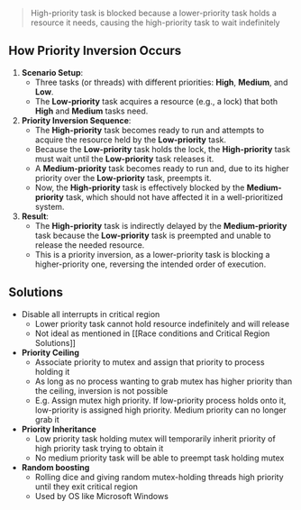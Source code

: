 > High-priority task is blocked because a lower-priority task holds a resource it needs, causing the high-priority task to wait indefinitely

## How Priority Inversion Occurs
1. **Scenario Setup**:
    - Three tasks (or threads) with different priorities: **High**, **Medium**, and **Low**.
    - The **Low-priority** task acquires a resource (e.g., a lock) that both **High** and **Medium** tasks need.
2. **Priority Inversion Sequence**:
    - The **High-priority** task becomes ready to run and attempts to acquire the resource held by the **Low-priority** task.
    - Because the **Low-priority** task holds the lock, the **High-priority** task must wait until the **Low-priority** task releases it.
    - A **Medium-priority** task becomes ready to run and, due to its higher priority over the **Low-priority** task, preempts it.
    - Now, the **High-priority** task is effectively blocked by the **Medium-priority** task, which should not have affected it in a well-prioritized system.
3. **Result**:
    - The **High-priority** task is indirectly delayed by the **Medium-priority** task because the **Low-priority** task is preempted and unable to release the needed resource.
    - This is a priority inversion, as a lower-priority task is blocking a higher-priority one, reversing the intended order of execution.
## Solutions
- Disable all interrupts in critical region
	- Lower priority task cannot hold resource indefinitely and will release
	- Not ideal as mentioned in [[Race conditions and Critical Region Solutions]]
- **Priority Ceiling**
	- Associate priority to mutex and assign that priority to process holding it
	- As long as no process wanting to grab mutex has higher priority than the ceiling, inversion is not possible
	- E.g. Assign mutex high priority. If low-priority process holds onto it, low-priority is assigned high priority. Medium priority can no longer grab it
- **Priority Inheritance**
	- Low priority task holding mutex will temporarily inherit priority of high priority task trying to obtain it
	- No medium priority task will be able to preempt task holding mutex
- **Random boosting**
	- Rolling dice and giving random mutex-holding threads high priority until they exit critical region
	- Used by OS like Microsoft Windows